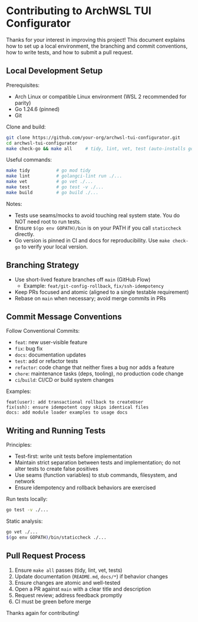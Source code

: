 # Contributing to ArchWSL TUI Configurator

Thanks for your interest in improving this project! This document explains how to set up a local environment, the branching and commit conventions, how to write tests, and how to submit a pull request.

## Local Development Setup

Prerequisites:

- Arch Linux or compatible Linux environment (WSL 2 recommended for parity)
- Go 1.24.6 (pinned)
- Git

Clone and build:

```bash
git clone https://github.com/your-org/archwsl-tui-configurator.git
cd archwsl-tui-configurator
make check-go && make all     # tidy, lint, vet, test (auto-installs golangci-lint if missing)
```

Useful commands:

```bash
make tidy          # go mod tidy
make lint          # golangci-lint run ./...
make vet           # go vet ./...
make test          # go test -v ./...
make build         # go build ./...
```

Notes:

- Tests use seams/mocks to avoid touching real system state. You do NOT need root to run tests.
- Ensure `$(go env GOPATH)/bin` is on your PATH if you call `staticcheck` directly.
- Go version is pinned in CI and docs for reproducibility. Use `make check-go` to verify your local version.

## Branching Strategy

- Use short-lived feature branches off `main` (GitHub Flow)
  - Example: `feat/git-config-rollback`, `fix/ssh-idempotency`
- Keep PRs focused and atomic (aligned to a single testable requirement)
- Rebase on `main` when necessary; avoid merge commits in PRs

## Commit Message Conventions

Follow Conventional Commits:

- `feat`: new user-visible feature
- `fix`: bug fix
- `docs`: documentation updates
- `test`: add or refactor tests
- `refactor`: code change that neither fixes a bug nor adds a feature
- `chore`: maintenance tasks (deps, tooling), no production code change
- `ci`/`build`: CI/CD or build system changes

Examples:

```text
feat(user): add transactional rollback to createUser
fix(ssh): ensure idempotent copy skips identical files
docs: add module loader examples to usage docs
```

## Writing and Running Tests

Principles:

- Test-first: write unit tests before implementation
- Maintain strict separation between tests and implementation; do not alter tests to create false positives
- Use seams (function variables) to stub commands, filesystem, and network
- Ensure idempotency and rollback behaviors are exercised

Run tests locally:

```bash
go test -v ./...
```

Static analysis:

```bash
go vet ./...
$(go env GOPATH)/bin/staticcheck ./...
```

## Pull Request Process

1. Ensure `make all` passes (tidy, lint, vet, tests)
2. Update documentation (`README.md`, `docs/*`) if behavior changes
3. Ensure changes are atomic and well-tested
4. Open a PR against `main` with a clear title and description
5. Request review; address feedback promptly
6. CI must be green before merge

Thanks again for contributing!
